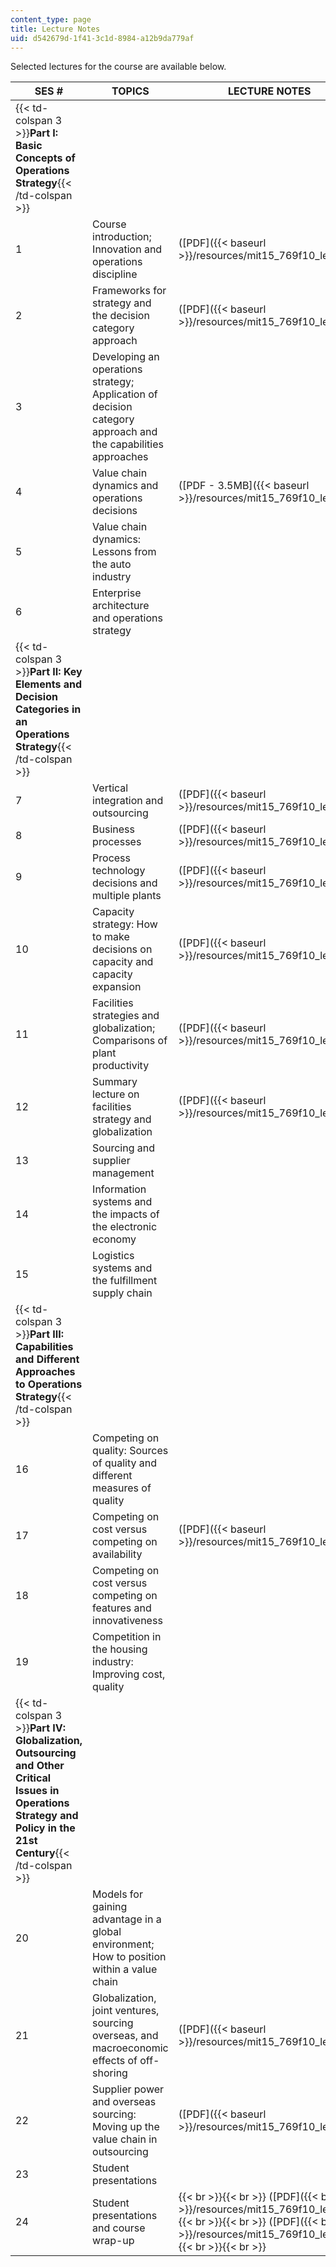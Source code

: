 ```yaml
---
content_type: page
title: Lecture Notes
uid: d542679d-1f41-3c1d-8984-a12b9da779af
---
```


Selected lectures for the course are available below.

| SES # | TOPICS | LECTURE NOTES |
| --- | --- | --- |
| {{< td-colspan 3 >}}**Part I: Basic Concepts of Operations Strategy**{{< /td-colspan >}} |||
| 1 | Course introduction; Innovation and operations discipline | ([PDF]({{< baseurl >}}/resources/mit15_769f10_lec01)) |
| 2 | Frameworks for strategy and the decision category approach | ([PDF]({{< baseurl >}}/resources/mit15_769f10_lec02)) |
| 3 | Developing an operations strategy; Application of decision category approach and the capabilities approaches | &nbsp; |
| 4 | Value chain dynamics and operations decisions | ([PDF - 3.5MB]({{< baseurl >}}/resources/mit15_769f10_lec04)) |
| 5 | Value chain dynamics: Lessons from the auto industry | &nbsp; |
| 6 | Enterprise architecture and operations strategy | &nbsp; |
| {{< td-colspan 3 >}}**Part II: Key Elements and Decision Categories in an Operations Strategy**{{< /td-colspan >}} |||
| 7 | Vertical integration and outsourcing | ([PDF]({{< baseurl >}}/resources/mit15_769f10_lec07)) |
| 8 | Business processes | ([PDF]({{< baseurl >}}/resources/mit15_769f10_lec08)) |
| 9 | Process technology decisions and multiple plants | ([PDF]({{< baseurl >}}/resources/mit15_769f10_lec09)) |
| 10 | Capacity strategy: How to make decisions on capacity and capacity expansion | ([PDF]({{< baseurl >}}/resources/mit15_769f10_lec10)) |
| 11 | Facilities strategies and globalization; Comparisons of plant productivity | ([PDF]({{< baseurl >}}/resources/mit15_769f10_lec11)) |
| 12 | Summary lecture on facilities strategy and globalization | ([PDF]({{< baseurl >}}/resources/mit15_769f10_lec12)) |
| 13 | Sourcing and supplier management | &nbsp; |
| 14 | Information systems and the impacts of the electronic economy | &nbsp; |
| 15 | Logistics systems and the fulfillment supply chain | &nbsp; |
| {{< td-colspan 3 >}}**Part III: Capabilities and Different Approaches to Operations Strategy**{{< /td-colspan >}} |||
| 16 | Competing on quality: Sources of quality and different measures of quality | &nbsp; |
| 17 | Competing on cost versus competing on availability | ([PDF]({{< baseurl >}}/resources/mit15_769f10_lec17)) |
| 18 | Competing on cost versus competing on features and innovativeness | &nbsp; |
| 19 | Competition in the housing industry: Improving cost, quality | &nbsp; |
| {{< td-colspan 3 >}}**Part IV: Globalization, Outsourcing and Other Critical Issues in Operations Strategy and Policy in the 21st Century**{{< /td-colspan >}} |||
| 20 | Models for gaining advantage in a global environment; How to position within a value chain | &nbsp; |
| 21 | Globalization, joint ventures, sourcing overseas, and macroeconomic effects of off-shoring | ([PDF]({{< baseurl >}}/resources/mit15_769f10_lec21)) |
| 22 | Supplier power and overseas sourcing: Moving up the value chain in outsourcing | ([PDF]({{< baseurl >}}/resources/mit15_769f10_lec23)) |
| 23 | Student presentations | &nbsp; |
| 24 | Student presentations and course wrap-up |  {{< br >}}{{< br >}} ([PDF]({{< baseurl >}}/resources/mit15_769f10_lec24)) {{< br >}}{{< br >}} ([PDF]({{< baseurl >}}/resources/mit15_769f10_lec24a)) {{< br >}}{{< br >}}